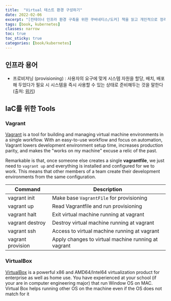 ```yaml
---
title:  "Virtual 테스트 환경 구성하기"
date: 2022-02-06
excerpt: "[컨테이너 인프라 환경 구축을 위한 쿠버네티스/도커] 책을 읽고 개인적으로 정리한 내용입니다."
tags: [book, kubernetes]
classes: narrow
toc: true
toc_sticky: true
categories: [book/kubernetes]
---
```


## 인프라 용어
- 프로비저닝 (provisioning) : 사용자의 요구에 맞게 시스템 자원을 할당, 배치, 배포해 두었다가 필요 시 시스템을 즉시 사용할 수 있는 상태로 준비해두는 것을 말한다 (출처: [위키](https://ko.wikipedia.org/wiki/%ED%94%84%EB%A1%9C%EB%B9%84%EC%A0%80%EB%8B%9D))

## IaC를 위한 Tools

### Vagrant

[Vagrant](https://www.vagrantup.com/intro/index) is a tool for building and managing virtual machine environments in a single workflow. With an easy-to-use workflow and focus on automation, Vagrant lowers development environment setup time, increases production parity, and makes the "works on my machine" excuse a relic of the past.

Remarkable is that, once someone else creates a single **vagrantfile**, we just need to `vagrant up` and everything is installed and configured for we to work. This means that other members of a team create their development environments from the same configuration.

|Command|Description|
|-----|----|
|vagrant init|Make base `VagrantFile` for provisioning|
|vagrant up|Read Vagrantfile and run provisioning|
|vagrant halt|Exit virtual machine running at vagrant|
|vagrant destroy|Destroy virtual machine running at vagrant|
|vagrant ssh|Access to virtual machine running at vagrant|
|vagrant provision|Apply changes to virtual machine running at vagrant|

### VirtualBox

[VirtualBox](https://www.virtualbox.org/) is a powerful x86 and AMD64/Intel64 virtualization product for enterprise as well as home use. You have experienced at your school (if your are in computer engineering major) that run Window OS on MAC. Virtual Box helps running other OS on the machine even if the OS does not match for it
